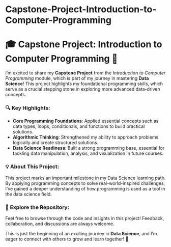 # Capstone-Project-Introduction-to-Computer-Programming


# 🎓 Capstone Project: Introduction to Computer Programming 🚀  

I’m excited to share my **Capstone Project** from the *Introduction to Computer Programming* module, which is part of my journey in mastering **Data Science**! This project highlights my foundational programming skills, which serve as a crucial stepping stone in exploring more advanced data-driven concepts.  

### 🔍 Key Highlights:  
- **Core Programming Foundations**: Applied essential concepts such as data types, loops, conditionals, and functions to build practical solutions.  
- **Algorithmic Thinking**: Strengthened my ability to approach problems logically and create structured solutions.  
- **Data Science Readiness**: Built a strong programming base, essential for tackling data manipulation, analysis, and visualization in future courses.  

### 💡 About This Project:  
This project marks an important milestone in my Data Science learning path. By applying programming concepts to solve real-world-inspired challenges, I’ve gained a deeper understanding of how programming is used as a tool in the data science field.  

### 📂 Explore the Repository:  
Feel free to browse through the code and insights in this project! Feedback, collaboration, and discussions are always welcome.  

This is just the beginning of an exciting journey in **Data Science**, and I’m eager to connect with others to grow and learn together! 🌟  
